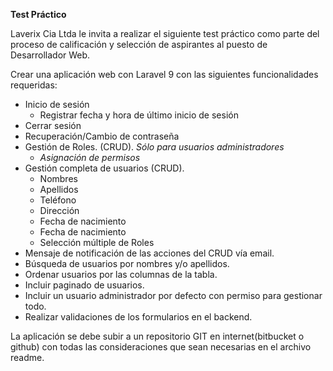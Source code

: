 **Test Práctico**

Laverix Cia Ltda le invita a realizar el siguiente test práctico como parte del proceso de calificación y selección de aspirantes al puesto de Desarrollador Web.

Crear una aplicación web con Laravel 9 con las siguientes funcionalidades requeridas:

- Inicio de sesión
  - Registrar fecha y hora de último inicio de sesión
- Cerrar sesión
- Recuperación/Cambio de contraseña
- Gestión de Roles. (CRUD). _Sólo para usuarios administradores_
  - _Asignación de permisos_
- Gestión completa de usuarios (CRUD).
  - Nombres
  - Apellidos
  - Teléfono
  - Dirección
  - Fecha de nacimiento
  - Fecha de nacimiento
  - Selección múltiple de Roles
- Mensaje de notificación de las acciones del CRUD vía email.
- Búsqueda de usuarios por nombres y/o apellidos.
- Ordenar usuarios por las columnas de la tabla.
- Incluir paginado de usuarios.
- Incluir un usuario administrador por defecto con permiso para gestionar todo.
- Realizar validaciones de los formularios en el backend.

La aplicación se debe subir a un repositorio GIT en internet(bitbucket o github) con todas las consideraciones que sean necesarias en el archivo readme.

